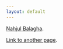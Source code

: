 ```yaml
---
layout: default
---
```


[Nahjul Balagha](https://docs.google.com/document/d/18SYBEHP6-oFeSdVVepBfl_l25gfy1nYM/edit?usp=drive_web&ouid=102217012548271303444&rtpof=true).

[Link to another page](./another-page.html).

